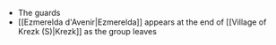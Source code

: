 - The guards
- [[Ezmerelda d'Avenir|Ezmerelda]] appears at the end of [[Village of Krezk (S)|Krezk]] as the group leaves